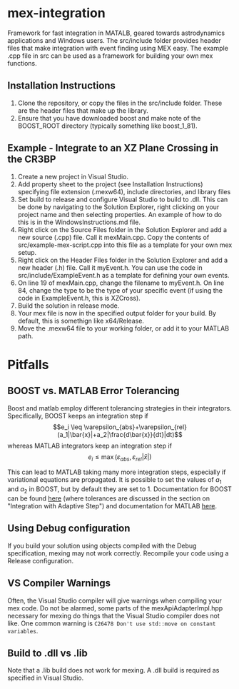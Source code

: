 # mex-integration
Framework for fast integration in MATALB, geared towards astrodynamics applications and Windows users.  The src/include folder provides header files that make integration with event finding using MEX easy.  The example .cpp file in src can be used as a framework for building your own mex functions.

## Installation Instructions
1. Clone the repository, or copy the files in the src/include folder.  These are the header files that make up the library.
2. Ensure that you have downloaded boost and make note of the BOOST_ROOT directory (typically something like boost_1_81).

## Example - Integrate to an XZ Plane Crossing in the CR3BP
1. Create a new project in Visual Studio.
2. Add property sheet to the project (see Installation Instructions) specifying file extension (.mexw64), include directories, and library files
3. Set build to release and configure Visual Studio to build to .dll.  This can be done by navigating to the Solution Explorer, right clicking on your project name and then selecting properties.  An example of how to do this is in the WindowsInstructions.md file.
4. Right click on the Source Files folder in the Solution Explorer and add a new source (.cpp) file.  Call it mexMain.cpp.  Copy the contents of src/example-mex-script.cpp into this file as a template for your own mex setup.
5. Right click on the Header Files folder in the Solution Explorer and add a new header (.h) file.  Call it myEvent.h. You can use the code in src/include/ExampleEvent.h as a template for defining your own events.
6. On line 19 of mexMain.cpp, change the filename to myEvent.h. On line 84, change the type to be the type of your specific event (if using the code in ExampleEvent.h, this is XZCross).
7. Build the solution in release mode.
8. Your mex file is now in the specified output folder for your build.  By default, this is somethign like x64/Release.
9. Move the .mexw64 file to your working folder, or add it to your MATLAB path.

# Pitfalls
## BOOST vs. MATLAB Error Tolerancing
Boost and matlab employ different tolerancing strategies in their integrators.  Specifically, BOOST keeps an integration step if 
$$e_i \leq \varepsilon_{abs}+\varepsilon_{rel}(a_1|\bar{x}|+a_2|\frac{d\bar{x}}{dt}|dt)$$
whereas MATLAB integrators keep an integration step if
$$e_i \leq \max(\varepsilon_{abs}, \varepsilon_{rel}|\bar{x}|)$$

This can lead to MATLAB taking many more integration steps, especially if variational equations are propagated.  It is possible to set the values of $a_1$ and $a_2$ in BOOST, but by default they are set to 1.  Documentation for BOOST can be found [here](https://www.boost.org/doc/libs/1_81_0/libs/numeric/odeint/doc/html/boost_numeric_odeint/tutorial/harmonic_oscillator.html) (where tolerances are discussed in the section on "Integration with Adaptive Step") and documentation for MATLAB [here](https://www.mathworks.com/help/simulink/ug/variable-step-solvers-in-simulink-1.html).
## Using Debug configuration
If you build your solution using objects compiled with the Debug specification, mexing may not work correctly.  Recompile your code using a Release configuration.

## VS Compiler Warnings
Often, the Visual Studio compiler will give warnings when compiling your mex code.  Do not be alarmed, some parts of the mexApiAdapterImpl.hpp necessary for mexing do things that the Visual Studio compiler does not like.  One common warning is `C26478 Don't use std::move on constant variables`.

## Build to .dll vs .lib
Note that a .lib build does not work for mexing.  A .dll build is required as specified in Visual Studio.
